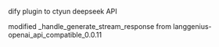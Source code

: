 dify plugin to ctyun deepseek API

modified _handle_generate_stream_response from langgenius-openai_api_compatible_0.0.11
